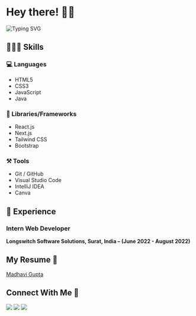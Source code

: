 # Hey there! 👋🏻

![Typing SVG](https://readme-typing-svg.herokuapp.com?font=&weight=600&size=36&pause=500&color=ffffff&width=440&lines=I'm+Madhavi+Gupta.;+A+Frontend+Developer.;+A+Tech+Enthusiast.)

## 👩🏻‍💻 Skills 

### 💻 Languages 

- HTML5
- CSS3
- JavaScript
- Java

### 📃 Libraries/Frameworks 

- React.js
- Next.js
- Tailwind CSS
- Bootstrap

### ⚒️ Tools 

- Git / GitHub
- Visual Studio Code
- IntelliJ IDEA
- Canva

## 🏢 Experience 

### Intern Web Developer

**Longswitch Software Solutions, Surat, India – (June 2022 - August 2022)**

## My Resume 📄

[Madhavi Gupta](https://drive.google.com/file/d/1-gHwHexGcebtFvpHu1PGyZ7EN99grwLK/view?usp=sharing)

## Connect With Me 🤝

<p align="left">
<a href=https://www.linkedin.com/in/madhaviigupta><img src="https://img.shields.io/badge/LinkedIn-0077B5?style=for-the-badge&logo=linkedin&logoColor=white"></a> 
<a href="mailto:madhavigupta1225@gmail.com"><img src="https://img.shields.io/badge/Gmail-D14836?style=for-the-badge&logo=gmail&logoColor=white"></a>
<a href="https://twitter.com/madhavi_gupta1"><img src="https://img.shields.io/badge/Twitter-1DA1F2?style=for-the-badge&logo=twitter&logoColor=white"></a>

